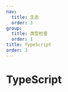 ```yaml
---
nav:
  title: 生态
  order: 3
group:
  title: 类型检查
  order: 1
title: TypeScript
order: 3
---
```


# TypeScript
